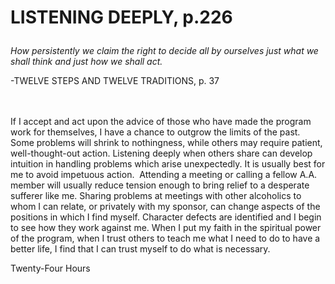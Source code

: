 # <p class='center'>LISTENING DEEPLY, p.226</p>

<em>How persistently we claim the right to decide all by ourselves just what we shall think and just how we shall act.</em> 
 <br/> 
 <p class='right'>-TWELVE STEPS AND TWELVE TRADITIONS, p. 37</p>

<br><br>
If I accept and act upon the advice of those who have made the program work for themselves, I have a chance to outgrow the limits of the past. Some problems will shrink to nothingness, while others may require patient, well-thought-out action. Listening deeply when others share can develop intuition in handling problems which arise unexpectedly. It is usually best for me to avoid impetuous action.  Attending a meeting or calling a fellow A.A. member will usually reduce tension enough to bring relief to a desperate sufferer like me. Sharing problems at meetings with other alcoholics to whom I can relate, or privately with my sponsor, can change aspects of the positions in which I find myself. Character defects are identified and I begin to see how they work against me. When I put my faith in the spiritual power of the program, when I trust others to teach me what I need to do to have a better life, I find that I can trust myself to do what is necessary.

Twenty-Four Hours

